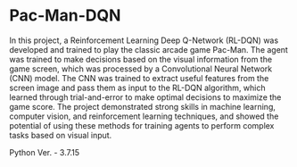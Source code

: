 # Pac-Man-DQN
In this project, a Reinforcement Learning Deep Q-Network (RL-DQN) was developed and trained to play the classic arcade game Pac-Man. 
The agent was trained to make decisions based on the visual information from the game screen, which was processed by a Convolutional Neural Network (CNN) model. 
The CNN was trained to extract useful features from the screen image and pass them as input to the RL-DQN algorithm, which learned through trial-and-error to make optimal decisions to maximize the game score. 
The project demonstrated strong skills in machine learning, computer vision, and reinforcement learning techniques, and showed the potential of using these methods for training agents to perform complex tasks based on visual input.

Python Ver. - 3.7.15
